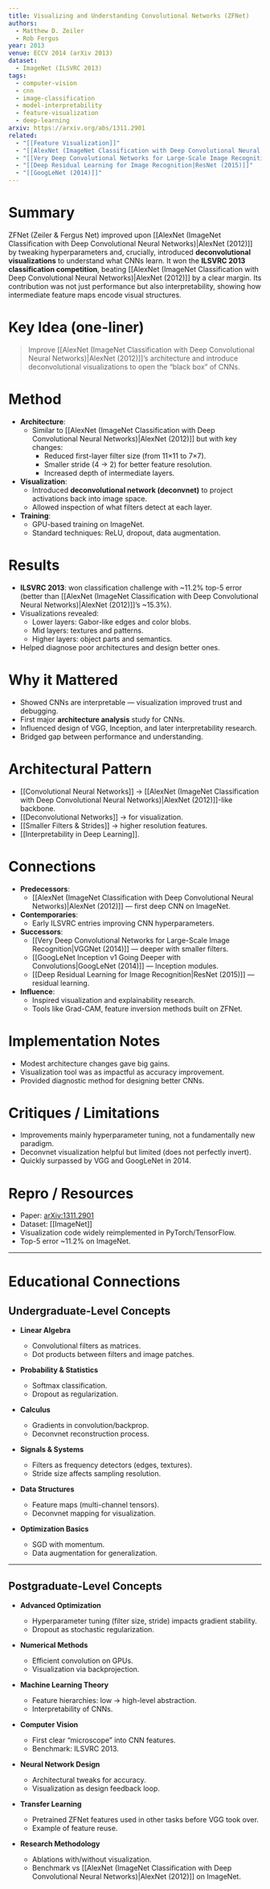 ```yaml
---
title: Visualizing and Understanding Convolutional Networks (ZFNet)
authors:
  - Matthew D. Zeiler
  - Rob Fergus
year: 2013
venue: ECCV 2014 (arXiv 2013)
dataset:
  - ImageNet (ILSVRC 2013)
tags:
  - computer-vision
  - cnn
  - image-classification
  - model-interpretability
  - feature-visualization
  - deep-learning
arxiv: https://arxiv.org/abs/1311.2901
related:
  - "[[Feature Visualization]]"
  - "[[AlexNet (ImageNet Classification with Deep Convolutional Neural Networks)|AlexNet (2012)]]"
  - "[[Very Deep Convolutional Networks for Large-Scale Image Recognition|VGGNet (2014)]]"
  - "[[Deep Residual Learning for Image Recognition|ResNet (2015)]]"
  - "[[GoogLeNet (2014)]]"
---
```


# Summary
ZFNet (Zeiler & Fergus Net) improved upon [[AlexNet (ImageNet Classification with Deep Convolutional Neural Networks)|AlexNet (2012)]] by tweaking hyperparameters and, crucially, introduced **deconvolutional visualizations** to understand what CNNs learn. It won the **ILSVRC 2013 classification competition**, beating [[AlexNet (ImageNet Classification with Deep Convolutional Neural Networks)|AlexNet (2012)]] by a clear margin. Its contribution was not just performance but also interpretability, showing how intermediate feature maps encode visual structures.

# Key Idea (one-liner)
> Improve [[AlexNet (ImageNet Classification with Deep Convolutional Neural Networks)|AlexNet (2012)]]’s architecture and introduce deconvolutional visualizations to open the “black box” of CNNs.

# Method
- **Architecture**:
  - Similar to [[AlexNet (ImageNet Classification with Deep Convolutional Neural Networks)|AlexNet (2012)]] but with key changes:
    - Reduced first-layer filter size (from 11×11 to 7×7).
    - Smaller stride (4 → 2) for better feature resolution.
    - Increased depth of intermediate layers.
- **Visualization**:
  - Introduced **deconvolutional network (deconvnet)** to project activations back into image space.
  - Allowed inspection of what filters detect at each layer.
- **Training**:
  - GPU-based training on ImageNet.
  - Standard techniques: ReLU, dropout, data augmentation.

# Results
- **ILSVRC 2013**: won classification challenge with ~11.2% top-5 error (better than [[AlexNet (ImageNet Classification with Deep Convolutional Neural Networks)|AlexNet (2012)]]’s ~15.3%).
- Visualizations revealed:
  - Lower layers: Gabor-like edges and color blobs.
  - Mid layers: textures and patterns.
  - Higher layers: object parts and semantics.
- Helped diagnose poor architectures and design better ones.

# Why it Mattered
- Showed CNNs are interpretable — visualization improved trust and debugging.
- First major **architecture analysis** study for CNNs.
- Influenced design of VGG, Inception, and later interpretability research.
- Bridged gap between performance and understanding.

# Architectural Pattern
- [[Convolutional Neural Networks]] → [[AlexNet (ImageNet Classification with Deep Convolutional Neural Networks)|AlexNet (2012)]]-like backbone.
- [[Deconvolutional Networks]] → for visualization.
- [[Smaller Filters & Strides]] → higher resolution features.
- [[Interpretability in Deep Learning]].

# Connections
- **Predecessors**:
  - [[AlexNet (ImageNet Classification with Deep Convolutional Neural Networks)|AlexNet (2012)]] — first deep CNN on ImageNet.
- **Contemporaries**:
  - Early ILSVRC entries improving CNN hyperparameters.
- **Successors**:
  - [[Very Deep Convolutional Networks for Large-Scale Image Recognition|VGGNet (2014)]] — deeper with smaller filters.
  - [[GoogLeNet Inception v1 Going Deeper with Convolutions|GoogLeNet (2014)]] — Inception modules.
  - [[Deep Residual Learning for Image Recognition|ResNet (2015)]] — residual learning.
- **Influence**:
  - Inspired visualization and explainability research.
  - Tools like Grad-CAM, feature inversion methods built on ZFNet.

# Implementation Notes
- Modest architecture changes gave big gains.
- Visualization tool was as impactful as accuracy improvement.
- Provided diagnostic method for designing better CNNs.

# Critiques / Limitations
- Improvements mainly hyperparameter tuning, not a fundamentally new paradigm.
- Deconvnet visualization helpful but limited (does not perfectly invert).
- Quickly surpassed by VGG and GoogLeNet in 2014.

# Repro / Resources
- Paper: [arXiv:1311.2901](https://arxiv.org/abs/1311.2901)
- Dataset: [[ImageNet]]
- Visualization code widely reimplemented in PyTorch/TensorFlow.
- Top-5 error ~11.2% on ImageNet.

---

# Educational Connections

## Undergraduate-Level Concepts
- **Linear Algebra**
  - Convolutional filters as matrices.
  - Dot products between filters and image patches.

- **Probability & Statistics**
  - Softmax classification.
  - Dropout as regularization.

- **Calculus**
  - Gradients in convolution/backprop.
  - Deconvnet reconstruction process.

- **Signals & Systems**
  - Filters as frequency detectors (edges, textures).
  - Stride size affects sampling resolution.

- **Data Structures**
  - Feature maps (multi-channel tensors).
  - Deconvnet mapping for visualization.

- **Optimization Basics**
  - SGD with momentum.
  - Data augmentation for generalization.

---

## Postgraduate-Level Concepts
- **Advanced Optimization**
  - Hyperparameter tuning (filter size, stride) impacts gradient stability.
  - Dropout as stochastic regularization.

- **Numerical Methods**
  - Efficient convolution on GPUs.
  - Visualization via backprojection.

- **Machine Learning Theory**
  - Feature hierarchies: low → high-level abstraction.
  - Interpretability of CNNs.

- **Computer Vision**
  - First clear “microscope” into CNN features.
  - Benchmark: ILSVRC 2013.

- **Neural Network Design**
  - Architectural tweaks for accuracy.
  - Visualization as design feedback loop.

- **Transfer Learning**
  - Pretrained ZFNet features used in other tasks before VGG took over.
  - Example of feature reuse.

- **Research Methodology**
  - Ablations with/without visualization.
  - Benchmark vs [[AlexNet (ImageNet Classification with Deep Convolutional Neural Networks)|AlexNet (2012)]] on ImageNet.
